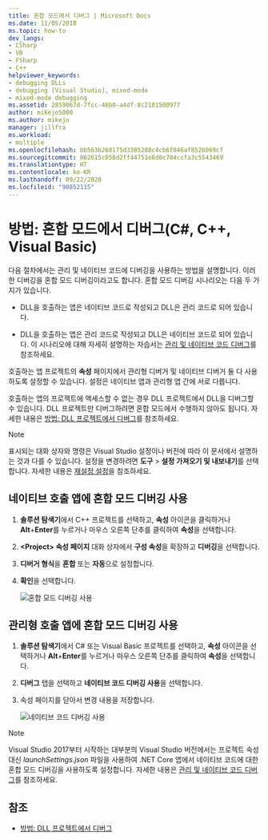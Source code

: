 ```yaml
---
title: 혼합 모드에서 디버그 | Microsoft Docs
ms.date: 11/05/2018
ms.topic: how-to
dev_langs:
- CSharp
- VB
- FSharp
- C++
helpviewer_keywords:
- debugging DLLs
- debugging [Visual Studio], mixed-mode
- mixed-mode debugging
ms.assetid: 2859067d-7fcc-46b0-a4df-8c2101500977
author: mikejo5000
ms.author: mikejo
manager: jillfra
ms.workload:
- multiple
ms.openlocfilehash: bb563b260175d3385288c4cb6f046af8526069cf
ms.sourcegitcommit: 062615c058d2ff44751e8d0c704ccfa3c5543469
ms.translationtype: HT
ms.contentlocale: ko-KR
ms.lasthandoff: 09/22/2020
ms.locfileid: "90852115"
---
```

# <a name="how-to-debug-in-mixed-mode-c-c-visual-basic"></a>방법: 혼합 모드에서 디버그(C#, C++, Visual Basic)

다음 절차에서는 관리 및 네이티브 코드에 디버깅을 사용하는 방법을 설명합니다. 이러한 디버깅을 혼합 모드 디버깅이라고도 합니다. 혼합 모드 디버깅 시나리오는 다음 두 가지가 있습니다.

- DLL을 호출하는 앱은 네이티브 코드로 작성되고 DLL은 관리 코드로 되어 있습니다.

- DLL을 호출하는 앱은 관리 코드로 작성되고 DLL은 네이티브 코드로 되어 있습니다. 이 시나리오에 대해 자세히 설명하는 자습서는 [관리 및 네이티브 코드 디버그](../debugger/how-to-debug-managed-and-native-code.md)를 참조하세요.

호출하는 앱 프로젝트의 **속성** 페이지에서 관리형 디버거 및 네이티브 디버거 둘 다 사용하도록 설정할 수 있습니다. 설정은 네이티브 앱과 관리형 앱 간에 서로 다릅니다.

호출하는 앱의 프로젝트에 액세스할 수 없는 경우 DLL 프로젝트에서 DLL을 디버그할 수 있습니다. DLL 프로젝트만 디버그하려면 혼합 모드에서 수행하지 않아도 됩니다. 자세한 내용은 [방법: DLL 프로젝트에서 디버그](../debugger/how-to-debug-from-a-dll-project.md)를 참조하세요.

> [!NOTE]
> 표시되는 대화 상자와 명령은 Visual Studio 설정이나 버전에 따라 이 문서에서 설명하는 것과 다를 수 있습니다. 설정을 변경하려면 **도구** > **설정 가져오기 및 내보내기**를 선택합니다. 자세한 내용은 [재설정 설정](../ide/environment-settings.md#reset-settings)을 참조하세요.

## <a name="enable-mixed-mode-debugging-for-a-native-calling-app"></a>네이티브 호출 앱에 혼합 모드 디버깅 사용

1. **솔루션 탐색기**에서 C++ 프로젝트를 선택하고, **속성** 아이콘을 클릭하거나 **Alt**+**Enter**를 누르거나 마우스 오른쪽 단추를 클릭하여 **속성**을 선택합니다.

1. **\<Project> 속성 페이지** 대화 상자에서 **구성 속성**을 확장하고 **디버깅**을 선택합니다.

1. **디버거 형식**을 **혼합** 또는 **자동**으로 설정합니다.

1. **확인**을 선택합니다.

   ![혼합 모드 디버깅 사용](../debugger/media/dbg-mixed-mode-from-native.png "혼합된 모드 디버깅 사용")

## <a name="enable-mixed-mode-debugging-for-a-managed-calling-app"></a>관리형 호출 앱에 혼합 모드 디버깅 사용

1. **솔루션 탐색기**에서 C# 또는 Visual Basic 프로젝트를 선택하고, **속성** 아이콘을 선택하거나 **Alt**+**Enter**를 누르거나 마우스 오른쪽 단추를 클릭하여 **속성**을 선택합니다.

1. **디버그** 탭을 선택하고 **네이티브 코드 디버깅 사용**을 선택합니다.

1. 속성 페이지를 닫아서 변경 내용을 저장합니다.

   ![네이티브 코드 디버깅 사용](../debugger/media/dbg-mixed-mode-from-csharp.png "네이티브 코드 디버깅 사용")

> [!NOTE]
> Visual Studio 2017부터 시작하는 대부분의 Visual Studio 버전에서는 프로젝트 속성 대신 *launchSettings.json* 파일을 사용하여 .NET Core 앱에서 네이티브 코드에 대한 혼합 모드 디버깅을 사용하도록 설정합니다. 자세한 내용은 [관리 및 네이티브 코드 디버그](../debugger/how-to-debug-managed-and-native-code.md)를 참조하세요.

## <a name="see-also"></a>참조

- [방법: DLL 프로젝트에서 디버그](../debugger/how-to-debug-from-a-dll-project.md)
